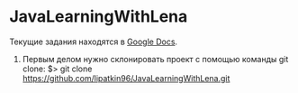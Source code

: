 # JavaLearningWithLena

Текущие задания находятся в <a href = "https://vk.com/away.php?to=https%3A%2F%2Fdocs.google.com%2Fdocument%2Fd%2F1-TPSv69dhbwm1DeoDl9BjJHTgR51jenevuqlaKNUzoc%2Fedit%3Fusp%3Dsharing&cc_key=">Google Docs</a>.

1) Первым делом нужно склонировать проект с помощью команды git clone:
$> git clone https://github.com/lipatkin96/JavaLearningWithLena.git
